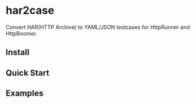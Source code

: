 # har2case

Convert HAR(HTTP Archive) to YAML/JSON testcases for HttpRunner and HttpBoomer.

## Install

## Quick Start

## Examples
